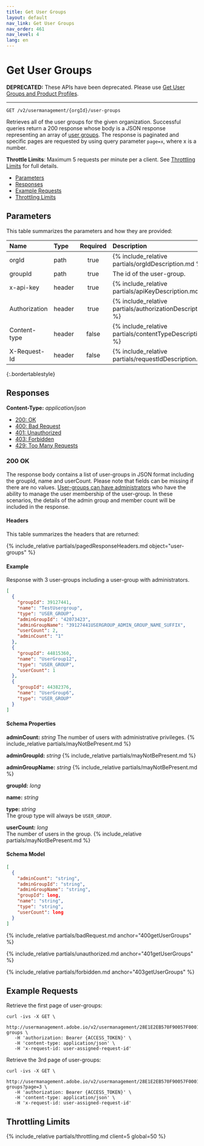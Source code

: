 ```yaml
---
title: Get User Groups
layout: default
nav_link: Get User Groups
nav_order: 461
nav_level: 4
lang: en
---
```

# <a name="getUserGroups" class="api-ref-title">Get User Groups</a>

**DEPRECATED:** These APIs have been deprecated. Please use [Get User Groups and Product Profiles](group.md).

<hr class="api-ref-rule">

```
GET /v2/usermanagement/{orgId}/user-groups
```

Retrieves all of the user groups for the given organization. Successful queries return a 200 response whose body is a JSON response representing an array of [user groups](glossary.md#usergroup). The response is paginated and specific pages are requested by using query parameter `page=x`, where x is a number.   

__Throttle Limits__: Maximum 5 requests per minute per a client. See [Throttling Limits](#getUserGroupsThrottle) for full details.

* [Parameters](#parameters)
* [Responses](#responses)
* [Example Requests](#exampleRequests)
* [Throttling Limits](#getUserGroupsThrottle)

## <a name="parameters" class="api-ref-subtitle">Parameters</a>

This table summarizes the parameters and how they are provided:

| Name | Type | Required | Description |
| :------ | :------ | :---: | :------ |
| orgId | path | true | {% include_relative partials/orgIdDescription.md %} |
| groupId | path | true | The id of the user-group. |
| x-api-key | header | true | {% include_relative partials/apiKeyDescription.md %} |
| Authorization | header | true | {% include_relative partials/authorizationDescription.md %} |
| Content-type | header | false | {% include_relative partials/contentTypeDescription.md %} |
| X-Request-Id | header | false | {% include_relative partials/requestIdDescription.md %} |
{:.bordertablestyle}

## <a name="responses" class="api-ref-subtitle">Responses</a>

__Content-Type:__ _application/json_

- [200: OK](#200getUserGroups)
- [400: Bad Request](#400getUserGroups)
- [401: Unauthorized](#401getUserGroups)
- [403: Forbidden](#403getUserGroups)
- [429: Too Many Requests](#getUserGroupsThrottle)

### <a name="200getUserGroups" class="api-ref-subtitle">200 OK</a>
The response body contains a list of user-groups in JSON format including the groupId, name and userCount. Please note that fields can be missing if there are no values. [User-groups can have administrators](glossary.md#usergroupAdmin) who have the ability to manage the user membership of the user-group. In these scenarios, the details of the admin group and member count will be included in the response. 

#### Headers

This table summarizes the headers that are returned:

{% include_relative partials/pagedResponseHeaders.md object="user-groups" %}

#### Example
Response with 3 user-groups including a user-group with administrators.
```json
[
  {
    "groupId": 39127441,
    "name": "TestUsergroup",
    "type": "USER_GROUP",
    "adminGroupId": "42073423",
    "adminGroupName": "39127441USERGROUP_ADMIN_GROUP_NAME_SUFFIX",
    "userCount": 2,
    "adminCount": "1"
  },
  {
    "groupId": 44815360,
    "name": "UserGroup12",
    "type": "USER_GROUP",
    "userCount": 1
  },
  {
    "groupId": 44382376,
    "name": "UserGroup6",
    "type": "USER_GROUP"
  }
]
```

#### Schema Properties

__adminCount:__ _string_ 
The number of users with administrative privileges. {% include_relative partials/mayNotBePresent.md %}

__adminGroupId:__ _string_ 
{% include_relative partials/mayNotBePresent.md %}

__adminGroupName:__ _string_ 
{% include_relative partials/mayNotBePresent.md %}

__groupId:__ _long_  

__name:__ _string_

__type:__ _string_  
The group type will always be `USER_GROUP`.

__userCount:__ _long_  
The number of users in the group. {% include_relative partials/mayNotBePresent.md %}

#### Schema Model

```json
[
  {
    "adminCount": "string",
    "adminGroupId": "string",
    "adminGroupName": "string",
    "groupId": long,
    "name": "string",
    "type": "string",
    "userCount": long
  }
]
```

{% include_relative partials/badRequest.md anchor="400getUserGroups" %}

{% include_relative partials/unauthorized.md anchor="401getUserGroups" %}

{% include_relative partials/forbidden.md anchor="403getUserGroups" %}

## <a name="exampleRequests" class="api-ref-subtitle">Example Requests</a>
Retrieve the first page of user-groups:
```
curl -ivs -X GET \
   http://usermanagement.adobe.io/v2/usermanagement/28E1E2EB570F90057F000101@AdobeOrg/user-groups \
   -H 'authorization: Bearer {ACCESS_TOKEN}' \
   -H 'content-type: application/json' \
   -H 'x-request-id: user-assigned-request-id'
```

Retrieve the 3rd page of user-groups:
```
curl -ivs -X GET \
   http://usermanagement.adobe.io/v2/usermanagement/28E1E2EB570F90057F000101@AdobeOrg/user-groups?page=3 \
   -H 'authorization: Bearer {ACCESS_TOKEN}' \
   -H 'content-type: application/json' \
   -H 'x-request-id: user-assigned-request-id'
```

## <a name="getUserGroupsThrottle" class="api-ref-subtitle">Throttling Limits</a>

{% include_relative partials/throttling.md client=5 global=50 %}
